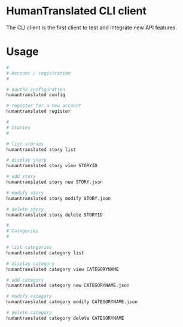 HumanTranslated CLI client
==========================

The CLI client is the first client to test and integrate new API features. 

# Usage

```bash
#
# Account / registration
#

# oauth2 configuration
humantranslated config

# register for a new account
humantranslated register

#
# Stories
#

# list stories
humantranslated story list

# display story
humantranslated story view STORYID

# add story
humantranslated story new STORY.json

# modify story
humantranslated story modify STORY.json

# delete story
humantranslated story delete STORYID

#
# Categories
# 

# list categories
humantranslated category list

# display category
humantranslated category view CATEGORYNAME

# add category
humantranslated category new CATEGORYNAME.json

# modify category
humantranslated category modify CATEGORYNAME.json

# delete category
humantranslated category delete CATEGORYNAME
```

